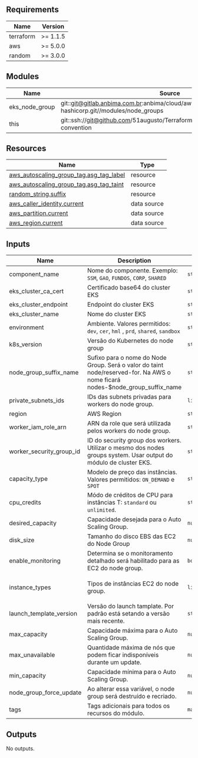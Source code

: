 <!-- BEGIN_TF_DOCS -->
## Requirements

| Name | Version |
|------|---------|
| terraform | >= 1.1.5 |
| aws | >= 5.0.0 |
| random | >= 3.0.0 |

## Modules

| Name | Source | Version |
|------|--------|---------|
| eks\_node\_group | git::git@gitlab.anbima.com.br:anbima/cloud/aws/iac/modules/eks-cluster-hashicorp.git//modules/node_groups | main |
| this | git::ssh://git@github.com/51augusto/Terraform.git//aws/iac/modules/naming-convention | master |

## Resources

| Name | Type |
|------|------|
| [aws_autoscaling_group_tag.asg_tag_label](https://registry.terraform.io/providers/hashicorp/aws/latest/docs/resources/autoscaling_group_tag) | resource |
| [aws_autoscaling_group_tag.asg_tag_taint](https://registry.terraform.io/providers/hashicorp/aws/latest/docs/resources/autoscaling_group_tag) | resource |
| [random_string.suffix](https://registry.terraform.io/providers/hashicorp/random/latest/docs/resources/string) | resource |
| [aws_caller_identity.current](https://registry.terraform.io/providers/hashicorp/aws/latest/docs/data-sources/caller_identity) | data source |
| [aws_partition.current](https://registry.terraform.io/providers/hashicorp/aws/latest/docs/data-sources/partition) | data source |
| [aws_region.current](https://registry.terraform.io/providers/hashicorp/aws/latest/docs/data-sources/region) | data source |

## Inputs

| Name | Description | Type | Default | Required |
|------|-------------|------|---------|:--------:|
| component\_name | Nome do componente. Exemplo: `SSM`, `GAO`, `FUNDOS`, `CORP`, `SHARED` | `string` | n/a | yes |
| eks\_cluster\_ca\_cert | Certificado base64 do cluster EKS | `string` | n/a | yes |
| eks\_cluster\_endpoint | Endpoint do cluster EKS | `string` | n/a | yes |
| eks\_cluster\_name | Nome do cluster EKS | `string` | n/a | yes |
| environment | Ambiente. Valores permitidos: `dev`, `cer`, `hml` , `prd`, `shared`, `sandbox` | `string` | n/a | yes |
| k8s\_version | Versão do Kubernetes do node group | `string` | n/a | yes |
| node\_group\_suffix\_name | Sufixo para o nome do Node Group. Será o valor do taint node/reserved-for. Na AWS o nome ficará nodes-$node\_group\_suffix\_name | `string` | n/a | yes |
| private\_subnets\_ids | IDs das subnets privadas para workers do node group. | `list(string)` | n/a | yes |
| region | AWS Region | `string` | n/a | yes |
| worker\_iam\_role\_arn | ARN da role que será utilizada pelos workers do node group. | `string` | n/a | yes |
| worker\_security\_group\_id | ID do security group dos workers. Utilizar o mesmo dos nodes groups system. Usar output do módulo de cluster EKS. | `string` | n/a | yes |
| capacity\_type | Modelo de preço das instâncias. Valores permitidos: `ON_DEMAND` e `SPOT` | `string` | `"ON_DEMAND"` | no |
| cpu\_credits | Módo de créditos de CPU para instâncias T: `standard` ou `unlimited`. | `string` | `"standard"` | no |
| desired\_capacity | Capacidade desejada para o Auto Scaling Group. | `number` | `1` | no |
| disk\_size | Tamanho do disco EBS das EC2 do Node Group | `number` | `30` | no |
| enable\_monitoring | Determina se o monitoramento detalhado será habilitado para as EC2 do node group. | `bool` | `false` | no |
| instance\_types | Tipos de instâncias EC2 do node group. | `list(string)` | <pre>[<br/>  "t3.large"<br/>]</pre> | no |
| launch\_template\_version | Versão do launch tamplate. Por padrão está setando a versão mais recente. | `string` | `"$Latest"` | no |
| max\_capacity | Capacidade máxima para o Auto Scaling Group. | `number` | `3` | no |
| max\_unavailable | Quantidade máxima de nós que podem ficar indisponíveis durante um update. | `number` | `1` | no |
| min\_capacity | Capacidade mínima para o Auto Scaling Group. | `number` | `1` | no |
| node\_group\_force\_update | Ao alterar essa variável, o node group será destruído e recriado. | `number` | `0` | no |
| tags | Tags adicionais para todos os recursos do módulo. | `map(string)` | `{}` | no |

## Outputs

No outputs.
<!-- END_TF_DOCS -->